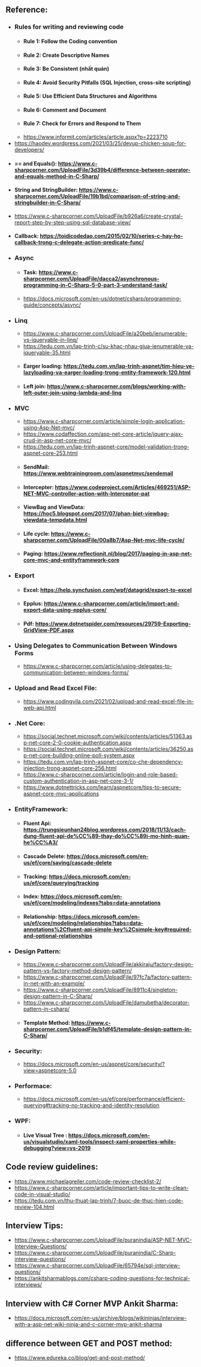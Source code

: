  ## Reference: 
-  ### 	Rules for writing and reviewing code
     -  #### Rule 1: Follow the Coding convention
     -  #### Rule 2: Create Descriptive Names
     -  #### Rule 3: Be Consistent (nhất quán)
     -  #### Rule 4: Avoid Security Pitfalls (SQL Injection, cross-site scripting)
     -  #### Rule 5: Use Efficient Data Structures and Algorithms
     -  #### Rule 6: Comment and Document
     -  #### Rule 7: Check for Errors and Respond to Them
     -  https://www.informit.com/articles/article.aspx?p=2223710
-  https://haodev.wordpress.com/2021/03/25/devup-chicken-soup-for-developers/
-  ####  == and Equals(): https://www.c-sharpcorner.com/UploadFile/3d39b4/difference-between-operator-and-equals-method-in-C-Sharp/
-  #### String and StringBuilder: https://www.c-sharpcorner.com/UploadFile/19b1bd/comparison-of-string-and-stringbuilder-in-C-Sharp/
-  https://www.c-sharpcorner.com/UploadFile/b926a6/create-crystal-report-step-by-step-using-sql-database-view/ 
-  #### Callback: https://toidicodedao.com/2015/02/10/series-c-hay-ho-callback-trong-c-delegate-action-predicate-func/
-  ### 	Async
     -  #### Task: https://www.c-sharpcorner.com/UploadFile/dacca2/asynchronous-programming-in-C-Sharp-5-0-part-3-understand-task/
     -  https://docs.microsoft.com/en-us/dotnet/csharp/programming-guide/concepts/async/
-  ### 	Linq
     -  https://www.c-sharpcorner.com/UploadFile/a20beb/ienumerable-vs-iqueryable-in-linq/
     -  https://tedu.com.vn/lap-trinh-c/su-khac-nhau-giua-ienumerable-va-iqueryable-35.html
     -  #### Earger loading: https://tedu.com.vn/lap-trinh-aspnet/tim-hieu-ve-lazyloading-va-earger-loading-trong-entity-framework-120.html
     -  #### Left join: https://www.c-sharpcorner.com/blogs/working-with-left-outer-join-using-lambda-and-linq
-  ### 	MVC
     -  https://www.c-sharpcorner.com/article/simple-login-application-using-Asp-Net-mvc/
     -  https://www.codaffection.com/asp-net-core-article/jquery-ajax-crud-in-asp-net-core-mvc/
     -  https://tedu.com.vn/lap-trinh-aspnet-core/model-validation-trong-aspnet-core-253.html
     -  #### SendMail: https://www.webtrainingroom.com/aspnetmvc/sendemail
     -  #### Intercepter: https://www.codeproject.com/Articles/469251/ASP-NET-MVC-controller-action-with-Interceptor-pat
     -  #### ViewBag and ViewData: https://hoc5.blogspot.com/2017/07/phan-biet-viewbag-viewdata-tempdata.html
     -  #### Life cycle: https://www.c-sharpcorner.com/UploadFile/00a8b7/Asp-Net-mvc-life-cycle/
     -  #### Paging: https://www.reflectionit.nl/blog/2017/paging-in-asp-net-core-mvc-and-entityframework-core
-  ### 	Export
     -  #### Excel: https://help.syncfusion.com/wpf/datagrid/export-to-excel
     -  #### Epplus: https://www.c-sharpcorner.com/article/import-and-export-data-using-epplus-core/
     -  #### Pdf: https://www.dotnetspider.com/resources/29759-Exporting-GridView-PDF.aspx
-  ### 	Using Delegates to Communication Between Windows Forms  
     -  https://www.c-sharpcorner.com/article/using-delegates-to-communication-between-windows-forms/
-  ### Upload and Read Excel File:  
     -  https://www.codingvila.com/2021/02/upload-and-read-excel-file-in-web-api.html
-  ### .Net Core:  
     -  https://social.technet.microsoft.com/wiki/contents/articles/51363.asp-net-core-2-0-cookie-authentication.aspx
     -  https://social.technet.microsoft.com/wiki/contents/articles/36250.asp-net-core-building-online-poll-system.aspx
     -  https://tedu.com.vn/lap-trinh-aspnet-core/co-che-dependency-injection-trong-aspnet-core-256.html
     -  https://www.c-sharpcorner.com/article/login-and-role-based-custom-authentication-in-asp-net-core-3-1/
     -  https://www.dotnettricks.com/learn/aspnetcore/tips-to-secure-aspnet-core-mvc-applications
-  ### EntityFramework:  
     -  #### Fluent Api: https://trungsieunhan24blog.wordpress.com/2018/11/13/cach-dung-fluent-api-de%CC%89-thay-do%CC%89i-mo-hinh-quan-he%CC%A3/
     -  #### Cascade Delete: https://docs.microsoft.com/en-us/ef/core/saving/cascade-delete
     -  #### Tracking:  https://docs.microsoft.com/en-us/ef/core/querying/tracking
     -  #### Index: https://docs.microsoft.com/en-us/ef/core/modeling/indexes?tabs=data-annotations
     -  #### Relationship: https://docs.microsoft.com/en-us/ef/core/modeling/relationships?tabs=data-annotations%2Cfluent-api-simple-key%2Csimple-key#required-and-optional-relationships
-  ### Design Pattern:  
     -  https://www.c-sharpcorner.com/UploadFile/akkiraju/factory-design-pattern-vs-factory-method-design-pattern/
     -  https://www.c-sharpcorner.com/UploadFile/97fc7a/factory-pattern-in-net-with-an-example/
     -  https://www.c-sharpcorner.com/UploadFile/8911c4/singleton-design-pattern-in-C-Sharp/
     -  https://www.c-sharpcorner.com/UploadFile/damubetha/decorator-pattern-in-csharp/
     -  #### Template Method: https://www.c-sharpcorner.com/UploadFile/b1df45/template-design-pattern-in-C-Sharp/
-  ### Security:  
     -  https://docs.microsoft.com/en-us/aspnet/core/security/?view=aspnetcore-5.0     
-  ### Performace:  
     -  https://docs.microsoft.com/en-us/ef/core/performance/efficient-querying#tracking-no-tracking-and-identity-resolution
-  ### WPF:  
     -  #### Live Visual Tree : https://docs.microsoft.com/en-us/visualstudio/xaml-tools/inspect-xaml-properties-while-debugging?view=vs-2019
 ## Code review guidelines:
- https://www.michaelagreiler.com/code-review-checklist-2/
- https://www.c-sharpcorner.com/article/important-tips-to-write-clean-code-in-visual-studio/
- https://tedu.com.vn/thu-thuat-lap-trinh/7-buoc-de-thuc-hien-code-review-104.html
 ## Interview Tips:
- https://www.c-sharpcorner.com/UploadFile/puranindia/ASP-NET-MVC-Interview-Questions/
- https://www.c-sharpcorner.com/UploadFile/puranindia/C-Sharp-interview-questions/
- https://www.c-sharpcorner.com/UploadFile/65794e/sql-interview-questions/
- https://ankitsharmablogs.com/csharp-coding-questions-for-technical-interviews/

 ## Interview with C# Corner MVP Ankit Sharma:
- https://docs.microsoft.com/en-us/archive/blogs/wikininjas/interview-with-a-asp-net-wiki-ninja-and-c-corner-mvp-ankit-sharma
 ## difference between GET and POST method:
- https://www.edureka.co/blog/get-and-post-method/


